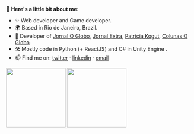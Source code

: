 👋 **Here's a little bit about me:**

- ✨ Web developer and Game developer.
- 🌍 Based in Rio de Janeiro, Brazil.
- 🌺 Developer of [Jornal O Globo](https://oglobo.globo.com/), [Jornal Extra](https://extra.globo.com/), [Patrícia Kogut](http://www.patriciakogut.com/), [Colunas O Globo](http://blogs.oglobo.globo.com/) 
- 🛠 Mostly code in Python (+ ReactJS) and C# in Unity Engine .
- 📫 Find me on: [twitter](https://twitter.com/nando_ferreira2) · [linkedin](https://www.linkedin.com/in/fmoreira13/) · [email](mailto:nandoferreira.prof@gmail.com)


<a href="https://github.com/fer-moreira">
  <img height="160em" src="https://github-readme-stats.vercel.app/api?username=fer-moreira&show_icons=true&include_all_commits=true&custom_title=GitHub+Stats&theme=white">
  <img height="160em" src="https://github-readme-stats.vercel.app/api/top-langs/?username=fer-moreira&layout=compact&theme=white">
</a>

